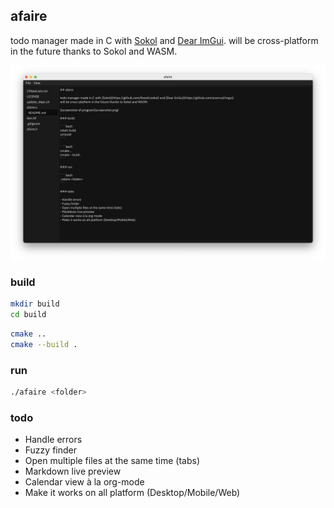 ## afaire

todo manager made in C with [Sokol](https://github.com/floooh/sokol) and [Dear ImGui](https://github.com/ocornut/imgui).
will be cross-platform in the future thanks to Sokol and WASM.

![screenshot of program](screenshot.png)

### build

```bash
mkdir build
cd build
```

```bash
cmake ..
cmake --build .
```

### run

```bash
./afaire <folder>
```

### todo

- Handle errors
- Fuzzy finder
- Open multiple files at the same time (tabs)
- Markdown live preview
- Calendar view à la org-mode
- Make it works on all platform (Desktop/Mobile/Web)
